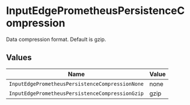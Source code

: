 # InputEdgePrometheusPersistenceCompression

Data compression format. Default is gzip.


## Values

| Name                                            | Value                                           |
| ----------------------------------------------- | ----------------------------------------------- |
| `InputEdgePrometheusPersistenceCompressionNone` | none                                            |
| `InputEdgePrometheusPersistenceCompressionGzip` | gzip                                            |
